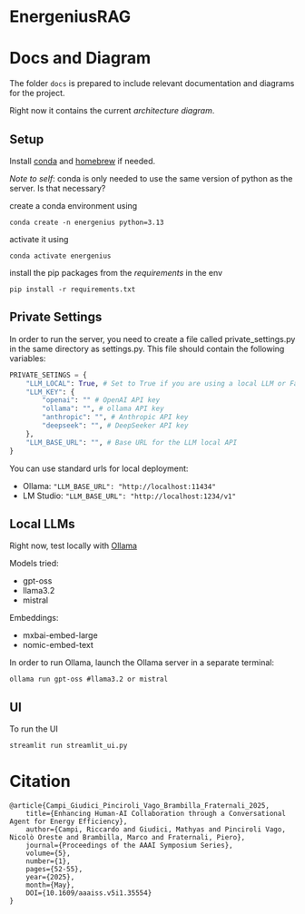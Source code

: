 # EnergeniusRAG

# Docs and Diagram

The folder `docs` is prepared to include relevant documentation and diagrams for the project.

Right now it contains the current _architecture diagram_.

## Setup

Install [conda](https://docs.conda.io/projects/conda/en/23.1.x/user-guide/install/) and [homebrew](https://brew.sh/) if needed.

_Note to self_: conda is only needed to use the same version of python as the server. Is that necessary?

create a conda environment using

```shell
conda create -n energenius python=3.13
```

activate it using

```shell
conda activate energenius
```

install the pip packages from the _requirements_ in the env

```shell
pip install -r requirements.txt
```

## Private Settings

In order to run the server, you need to create a file called private_settings.py in the same directory as settings.py. This file should contain the following variables:

```python
PRIVATE_SETINGS = {
    "LLM_LOCAL": True, # Set to True if you are using a local LLM or False if you are using a remote LLM
    "LLM_KEY": {
        "openai": "" # OpenAI API key
        "ollama": "", # ollama API key
        "anthropic": "", # Anthropic API key
        "deepseek": "", # DeepSeeker API key
    },
    "LLM_BASE_URL": "", # Base URL for the LLM local API
}
```

You can use standard urls for local deployment:

-   Ollama: `"LLM_BASE_URL": "http://localhost:11434"`
-   LM Studio: `"LLM_BASE_URL": "http://localhost:1234/v1"`

## Local LLMs

Right now, test locally with [Ollama](https://ollama.com/)

Models tried:

-   gpt-oss
-   llama3.2
-   mistral

Embeddings:

-   mxbai-embed-large
-   nomic-embed-text

In order to run Ollama, launch the Ollama server in a separate terminal:

```shell
ollama run gpt-oss #llama3.2 or mistral
```

## UI

To run the UI

```shell
streamlit run streamlit_ui.py
```

# Citation

```
@article{Campi_Giudici_Pinciroli_Vago_Brambilla_Fraternali_2025,
    title={Enhancing Human-AI Collaboration through a Conversational Agent for Energy Efficiency},
    author={Campi, Riccardo and Giudici, Mathyas and Pinciroli Vago, Nicolò Oreste and Brambilla, Marco and Fraternali, Piero},
    journal={Proceedings of the AAAI Symposium Series},
    volume={5},
    number={1},
    pages={52-55},
    year={2025},
    month={May},
    DOI={10.1609/aaaiss.v5i1.35554}
}
```
